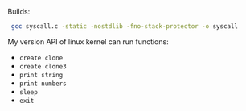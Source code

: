 Builds:

```sh
 gcc syscall.c -static -nostdlib -fno-stack-protector -o syscall
```

 My version API of linux kernel can run functions:

   * `create clone`
   * `create clone3`
   * `print string`
   * `print numbers`
   * `sleep`
   * `exit`
